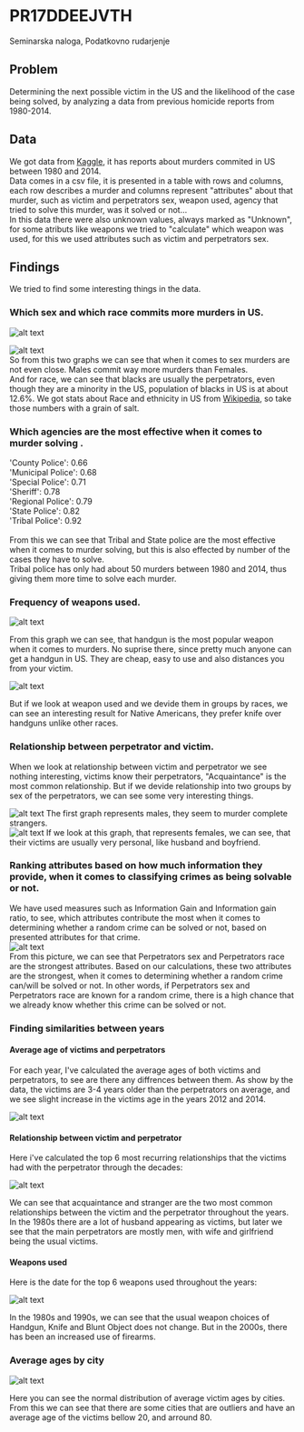 # PR17DDEEJVTH
Seminarska naloga, Podatkovno rudarjenje

## Problem

Determining the next possible victim in the US and the likelihood of the case being solved, by analyzing a data from previous homicide reports from 1980-2014.

## Data

We got data from [Kaggle](https://www.kaggle.com/murderaccountability/homicide-reports), it has reports about murders commited in US between 1980 and 2014. <br/>
Data comes in a csv file, it is presented in a table with rows and columns, each row describes a murder and columns represent "attributes" about that murder, such as victim and perpetrators sex, weapon used, agency that tried to solve this murder, was it solved or not... <br/>
In this data there were also unknown values, always marked as "Unknown", for some atributs like weapons we tried to "calculate" which weapon was used, for this we used attributes such as victim and perpetrators sex.<br/>


## Findings

We tried to find some interesting things in the data.<br/>

### Which sex and which race commits more murders in US.<br/>
![alt text](https://github.com/bambuco2/PR17DDEEJVTH/blob/master/spol_umor.png)

![alt text](https://github.com/bambuco2/PR17DDEEJVTH/blob/master/race_umr.png)
<br/>
So from this two graphs we can see that when it comes to sex murders are not even close. Males commit way more murders than Females.<br/>
And for race, we can see that blacks are usually the perpetrators, even though they are a minority in the US, population of blacks in US is at about 12.6%. We got stats about Race and ethnicity in US from [Wikipedia](https://en.wikipedia.org/wiki/Race_and_ethnicity_in_the_United_States), so take those numbers with a grain of salt.

### Which agencies are the most effective when it comes to murder solving .<br/>

'County Police': 0.66<br/>
'Municipal Police': 0.68<br/>
'Special Police': 0.71<br/>
'Sheriff': 0.78<br/>
'Regional Police': 0.79<br/>
'State Police': 0.82<br/>
'Tribal Police': 0.92<br/>
<br/>
From this we can see that Tribal and State police are the most effective when it comes to murder solving, but this is also effected by number of the cases they have to solve.<br/>
Tribal police has only had about 50 murders between 1980 and 2014, thus giving them more time to solve each murder.<br/>

### Frequency of weapons used.<br/>
![alt text](https://github.com/bambuco2/PR17DDEEJVTH/blob/master/orozja.png)

From this graph we can see, that handgun is the most popular weapon when it comes to murders. No suprise there, since pretty much anyone can get a handgun in US. They are cheap, easy to use and also distances you from your victim.

![alt text](https://github.com/bambuco2/PR17DDEEJVTH/blob/master/orozje_native.png)

But if we look at weapon used and we devide them in groups by races, we can see an interesting result for Native Americans, they 
prefer knife over handguns unlike other races.

### Relationship between perpetrator and victim.<br/>

When we look at relationship between victim and perpetrator we see nothing interesting, victims know their perpetrators, "Acquaintance" is the most common relationship.
But if we devide relationship into two groups by sex of the perpetrators, we can see some very interesting things.


![alt text](https://github.com/bambuco2/PR17DDEEJVTH/blob/master/odnos_male.png)
The first graph represents males, they seem to murder complete strangers.<br/>
![alt text](https://github.com/bambuco2/PR17DDEEJVTH/blob/master/odnos_female.png)
If we look at this graph, that represents females, we can see, that their victims are usually very personal, like husband and boyfriend.

### Ranking attributes based on how much information they provide, when it comes to classifying crimes as being solvable or not.<br/>
We have used measures such as Information Gain and Information gain ratio, to see, which attributes contribute the most when it comes to determining whether a random crime can be solved or not, based on presented attributes for that crime. 
<br/>
![alt text](https://github.com/bambuco2/PR17DDEEJVTH/blob/master/atributi.jpg)<br/>
From this picture, we can see that Perpetrators sex and Perpetrators race are the strongest attributes. Based on our calculations, these two attributes are the strongest, when it comes to determining whether a random crime can/will be solved or not. 
In other words, if Perpetrators sex and Perpetrators race are known for a random crime, there is a high chance that we already know whether this crime can be solved or not.


### Finding similarities between years

#### Average age of victims and perpetrators
For each year, I've calculated the average ages of both victims and perpetrators, to see are there any diffrences between them. As show by the data, the victims are 3-4 years older than the perpetrators
on average, and we see slight increase in the victims age in the years 2012 and 2014.

![alt text](https://github.com/bambuco2/PR17DDEEJVTH/blob/master/avg_age.png)

#### Relationship between victim and perpetrator

Here i've calculated the top 6 most recurring relationships that the victims had with the perpetrator through the decades:<br/>

![alt text](https://github.com/bambuco2/PR17DDEEJVTH/blob/master/relat_decad.png)

We can see that acquaintance and stranger are the two most common relationships between the victim and the perpetrator throughout the years. In the 1980s there are a lot of husband appearing as victims, 
but later we see that the main perpetrators are mostly men, with wife and girlfriend being the usual victims.

#### Weapons used

Here is the date for the top 6 weapons used throughout the years:<br/>

![alt text](https://github.com/bambuco2/PR17DDEEJVTH/blob/master/weap_decad.png)

In the 1980s and 1990s, we can see that the usual weapon choices of Handgun, Knife and Blunt Object does not change. But in the 2000s, there has been an increased use of firearms.

### Average ages by city

![alt text](https://github.com/bambuco2/PR17DDEEJVTH/blob/master/age_means.png)

Here you can see the normal distribution of average victim ages by cities. From this we can see that there are some cities that are outliers and have an average age of the victims bellow 20, and arround 80.


